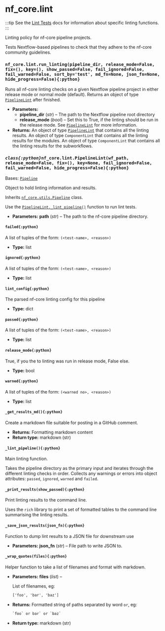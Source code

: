 # nf_core.lint

:::tip
See the [Lint Tests](../pipeline_lint_tests/index) docs for information about specific linting functions.
:::

<a id="module-nf_core.lint"></a>

Linting policy for nf-core pipeline projects.

Tests Nextflow-based pipelines to check that they adhere to
the nf-core community guidelines.

### `nf_core.lint.run_linting(pipeline_dir, release_mode=False, fix=(), key=(), show_passed=False, fail_ignored=False, fail_warned=False, sort_by='test', md_fn=None, json_fn=None, hide_progress=False){:python}`

Runs all nf-core linting checks on a given Nextflow pipeline project
in either release mode or normal mode (default). Returns an object
of type [`PipelineLint`](#nf_core.lint.PipelineLint) after finished.

- **Parameters:**
  - **pipeline_dir** (_str_) – The path to the Nextflow pipeline root directory
  - **release_mode** (_bool_) – Set this to True, if the linting should be run in the release mode.
    See [`PipelineLint`](#nf_core.lint.PipelineLint) for more information.
- **Returns:**
  An object of type [`PipelineLint`](#nf_core.lint.PipelineLint) that contains all the linting results.
  An object of type `ComponentLint` that contains all the linting results for the modules.
  An object of type `ComponentLint` that contains all the linting results for the subworkflows.

### _`class{:python}`_`nf_core.lint.PipelineLint(wf_path, release_mode=False, fix=(), key=None, fail_ignored=False, fail_warned=False, hide_progress=False){:python}`

Bases: [`Pipeline`](utils#nf_core.utils.Pipeline)

Object to hold linting information and results.

Inherits [`nf_core.utils.Pipeline`](utils#nf_core.utils.Pipeline) class.

Use the [`PipelineLint._lint_pipeline()`](#nf_core.lint.PipelineLint._lint_pipeline) function to run lint tests.

- **Parameters:**
  **path** (_str_) – The path to the nf-core pipeline directory.

#### `failed{:python}`

A list of tuples of the form: `(<test-name>, <reason>)`

- **Type:**
  list

#### `ignored{:python}`

A list of tuples of the form: `(<test-name>, <reason>)`

- **Type:**
  list

#### `lint_config{:python}`

The parsed nf-core linting config for this pipeline

- **Type:**
  dict

#### `passed{:python}`

A list of tuples of the form: `(<test-name>, <reason>)`

- **Type:**
  list

#### `release_mode{:python}`

True, if you the to linting was run in release mode, False else.

- **Type:**
  bool

#### `warned{:python}`

A list of tuples of the form: `(<warned no>, <reason>)`

- **Type:**
  list

#### `_get_results_md(){:python}`

Create a markdown file suitable for posting in a GitHub comment.

- **Returns:**
  Formatting markdown content
- **Return type:**
  markdown (str)

#### `_lint_pipeline(){:python}`

Main linting function.

Takes the pipeline directory as the primary input and iterates through
the different linting checks in order. Collects any warnings or errors
into object attributes: `passed`, `ignored`, `warned` and `failed`.

#### `_print_results(show_passed){:python}`

Print linting results to the command line.

Uses the `rich` library to print a set of formatted tables to the command line
summarising the linting results.

#### `_save_json_results(json_fn){:python}`

Function to dump lint results to a JSON file for downstream use

- **Parameters:**
  **json_fn** (_str_) – File path to write JSON to.

#### `_wrap_quotes(files){:python}`

Helper function to take a list of filenames and format with markdown.

- **Parameters:**
  **files** (_list_) –

  List of filenames, eg:

  ```default
  ['foo', 'bar', 'baz']
  ```

- **Returns:**
  Formatted string of paths separated by word `or`, eg:
  ```default
  `foo` or bar` or `baz`
  ```
- **Return type:**
  markdown (str)
